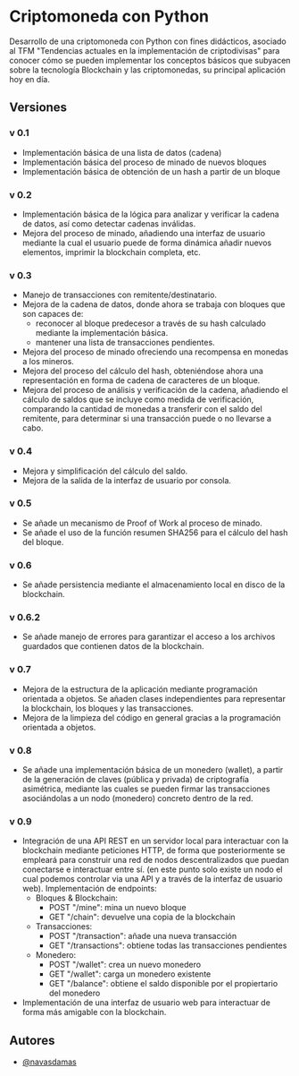 
# Criptomoneda con Python

Desarrollo de una criptomoneda con Python con fines didácticos, asociado al TFM "Tendencias actuales en la implementación de criptodivisas" para conocer cómo se pueden implementar los conceptos básicos que subyacen sobre la tecnología Blockchain y las criptomonedas, su principal aplicación hoy en día.

## Versiones

### v 0.1
- Implementación básica de una lista de datos (cadena)
- Implementación básica del proceso de minado de nuevos bloques
- Implementación básica de obtención de un hash a partir de un bloque

### v 0.2
- Implementación básica de la lógica para analizar y verificar la cadena de datos, así como detectar cadenas inválidas.
- Mejora del proceso de minado, añadiendo una interfaz de usuario mediante la cual el usuario puede de forma dinámica añadir nuevos elementos, imprimir la blockchain completa, etc.

### v 0.3
- Manejo de transacciones con remitente/destinatario.
- Mejora de la cadena de datos, donde ahora se trabaja con bloques que son capaces de: 
	- reconocer al bloque predecesor a través de su hash calculado mediante la implementación básica.
	- mantener una lista de transacciones pendientes.
- Mejora del proceso de minado ofreciendo una recompensa en monedas a los mineros.
- Mejora del proceso del cálculo del hash, obteniéndose ahora una representación en forma de cadena de caracteres de un bloque.
- Mejora del proceso de análisis y verificación de la cadena, añadiendo el cálculo de saldos que se incluye como medida de verificación, comparando la cantidad de monedas a transferir con el saldo del remitente, para determinar si una transacción puede o no llevarse a cabo.

### v 0.4
- Mejora y simplificación del cálculo del saldo.
- Mejora de la salida de la interfaz de usuario por consola.

### v 0.5
- Se añade un mecanismo de Proof of Work al proceso de minado.
- Se añade el uso de la función resumen SHA256 para el cálculo del hash del bloque.

### v 0.6
- Se añade persistencia mediante el almacenamiento local en disco de la blockchain.

### v 0.6.2
- Se añade manejo de errores para garantizar el acceso a los archivos guardados que contienen datos de la blockchain. 

### v 0.7
- Mejora de la estructura de la aplicación mediante programación orientada a objetos. Se añaden clases independientes para representar la blockchain, los bloques y las transacciones. 
- Mejora de la limpieza del código en general gracias a la programación orientada a objetos.

### v 0.8
- Se añade una implementación básica de un monedero (wallet), a partir de la generación de claves (pública y privada) de criptografía asimétrica, mediante las cuales se pueden firmar las transacciones asociándolas a un nodo (monedero) concreto dentro de la red.

### v 0.9
- Integración de una API REST en un servidor local para interactuar con la blockchain mediante peticiones HTTP, de forma que posteriormente se empleará para construir una red de nodos descentralizados que puedan conectarse e interactuar entre sí. (en este punto solo existe un nodo el cual podemos controlar via una API y a través de la interfaz de usuario web). Implementación de endpoints:
	- Bloques & Blockchain:
		- POST "/mine": mina un nuevo bloque
		- GET "/chain": devuelve una copia de la blockchain
	- Transacciones:
		- POST "/transaction": añade una nueva transacción
		- GET "/transactions": obtiene todas las transacciones pendientes
	- Monedero:
		- POST "/wallet": crea un nuevo monedero
		- GET "/wallet": carga un monedero existente
		- GET "/balance": obtiene el saldo disponible por el propiertario del monedero
- Implementación de una interfaz de usuario web para interactuar de forma más amigable con la blockchain.

## Autores

- [@navasdamas](https://github.com/navasdamas)

